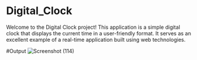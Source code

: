 # Digital_Clock

Welcome to the Digital Clock project! This application is a simple digital clock that displays the current time in a user-friendly format. It serves as an excellent example of a real-time application built using web technologies.

#Output
![Screenshot (114)](https://github.com/user-attachments/assets/35445310-6f5a-4337-874a-0cbba5ed7135)
